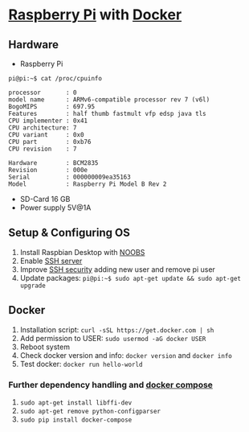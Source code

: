 # [Raspberry Pi](https://www.raspberrypi.org/) with [Docker](https://www.docker.com/why-docker)

## Hardware
* Raspberry Pi
```
pi@pi:~$ cat /proc/cpuinfo

processor       : 0
model name      : ARMv6-compatible processor rev 7 (v6l)
BogoMIPS        : 697.95
Features        : half thumb fastmult vfp edsp java tls
CPU implementer : 0x41
CPU architecture: 7
CPU variant     : 0x0
CPU part        : 0xb76
CPU revision    : 7

Hardware        : BCM2835
Revision        : 000e
Serial          : 000000009ea35163
Model           : Raspberry Pi Model B Rev 2
```
* SD-Card 16 GB
* Power supply 5V@1A

## Setup & Configuring OS
1. Install Raspbian Desktop with [NOOBS](https://www.raspberrypi.org/downloads/noobs/)
2. Enable [SSH server](https://www.raspberrypi.org/documentation/remote-access/ssh/)
3. Improve [SSH security](https://www.raspberrypi.org/documentation/configuration/security.md) adding new user and remove pi user
4. Update packages: `pi@pi:~$ sudo apt-get update && sudo apt-get upgrade`

## Docker
1. Installation script: `curl -sSL https://get.docker.com | sh`
2. Add permission to USER: `sudo usermod -aG docker USER`
3. Reboot system
4. Check docker version and info: `docker version` and `docker info`
5. Test docker: `docker run hello-world`

### Further dependency handling and [docker compose](https://docs.docker.com/compose/)
1. `sudo apt-get install libffi-dev`
2. `sudo apt-get remove python-configparser`
3. `sudo pip install docker-compose`
